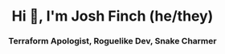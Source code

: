 <h1 align="center">Hi 👋, I'm Josh Finch (he/they)</h1>
<h3 align="center">Terraform Apologist, Roguelike Dev, Snake Charmer</h3>
